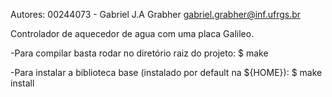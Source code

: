 Autores: 
	00244073 - Gabriel J.A Grabher <gabriel.grabher@inf.ufrgs.br>


Controlador de aquecedor de agua com uma placa Galileo.

-Para compilar basta rodar no diretório raiz do projeto:
 $ make

-Para instalar a biblioteca base (instalado por default na ${HOME}):
 $ make install
